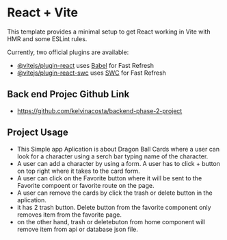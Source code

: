 # React + Vite

This template provides a minimal setup to get React working in Vite with HMR and some ESLint rules.

Currently, two official plugins are available:

- [@vitejs/plugin-react](https://github.com/vitejs/vite-plugin-react/blob/main/packages/plugin-react/README.md) uses [Babel](https://babeljs.io/) for Fast Refresh
- [@vitejs/plugin-react-swc](https://github.com/vitejs/vite-plugin-react-swc) uses [SWC](https://swc.rs/) for Fast Refresh
## Back end Projec Github Link

- https://github.com/kelvinacosta/backend-phase-2-project 

## Project Usage 
- This Simple app Aplication is about Dragon Ball Cards where a user can look for a character using a serch bar typing name of the character.
- A user can add a character by using a form. A user has to click + button on top right where it takes to the card form.
- A user can click on the Favorite button where it will be sent to the Favorite compoent or favorite route on the page.
- A user can remove the cards by click the trash or delete button in the aplication.
- it has 2 trash button. Delete button from the favorite component only removes item from the favorite page.
- on the other hand, trash or deletebuton from home component will remove item from api or database json file.
